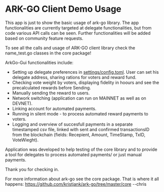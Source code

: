 # ARK-GO Client Demo Usage

This app is just to show the basic usage of ark-go library. The app functionalities are currently targeted at delegate functionalities, but from code various API calls can be seen. Further functionalities will be added based on community feature requests.

To see all the calls and usage of ARK-GO client library check the name_test.go classes in the core package!

ArkGo-Gui functionalities include:
- Setting up delegate preferences in [settings/config.toml](https://github.com/kristjank/ark-go/blob/master/main/settings/config.toml). User can set his delegate address, sharing rations for voters and reward fund.
- Checking vote weight by voters, displaying fidelity in hoours and see the precalculated rewards before Sending.
- Manually sending the reward to users.
- Network switching (application can run on MAINNET as well as on DEVNET).
- Linking account for automated payments.
- Running in silent mode - to process automated reward payments to voters.
- Logging and overview of succesfull payments in a separate timestamped csv file, linked with sent and confirmed transactionsID from the blockchain (fields: Recepient, Amount, TimeStamp, TxID, VoteWieght).

Application was developed to help testing of the core library and to provide a tool for delegates to process automated payments/ or just manual payments.

Thank you for checking in. 

For more information about ark-go see the core package. That is where it all happens: https://github.com/kristjank/ark-go/tree/master/core
--chris
